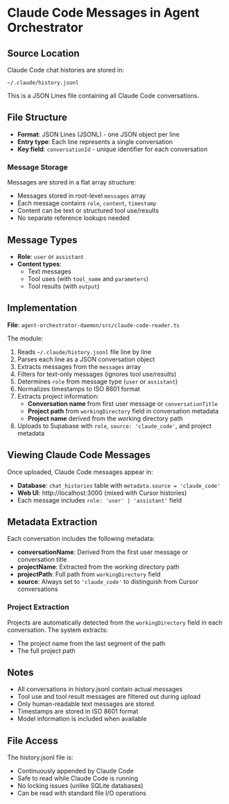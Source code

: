 # Claude Code Messages in Agent Orchestrator

## Source Location

Claude Code chat histories are stored in:
```
~/.claude/history.jsonl
```

This is a JSON Lines file containing all Claude Code conversations.

## File Structure

- **Format**: JSON Lines (JSONL) - one JSON object per line
- **Entry type**: Each line represents a single conversation
- **Key field**: `conversationId` - unique identifier for each conversation

### Message Storage

Messages are stored in a flat array structure:

- Messages stored in root-level `messages` array
- Each message contains `role`, `content`, `timestamp`
- Content can be text or structured tool use/results
- No separate reference lookups needed

## Message Types

- **Role**: `user` or `assistant`
- **Content types**:
  - Text messages
  - Tool uses (with `tool_name` and `parameters`)
  - Tool results (with `output`)

## Implementation

**File**: `agent-orchestrator-daemon/src/claude-code-reader.ts`

The module:
1. Reads `~/.claude/history.jsonl` file line by line
2. Parses each line as a JSON conversation object
3. Extracts messages from the `messages` array
4. Filters for text-only messages (ignores tool use/results)
5. Determines `role` from message type (`user` or `assistant`)
6. Normalizes timestamps to ISO 8601 format
7. Extracts project information:
   - **Conversation name** from first user message or `conversationTitle`
   - **Project path** from `workingDirectory` field in conversation metadata
   - **Project name** derived from the working directory path
8. Uploads to Supabase with `role`, `source: 'claude_code'`, and project metadata

## Viewing Claude Code Messages

Once uploaded, Claude Code messages appear in:
- **Database**: `chat_histories` table with `metadata.source = 'claude_code'`
- **Web UI**: http://localhost:3000 (mixed with Cursor histories)
- Each message includes `role: 'user' | 'assistant'` field

## Metadata Extraction

Each conversation includes the following metadata:

- **conversationName**: Derived from the first user message or conversation title
- **projectName**: Extracted from the working directory path
- **projectPath**: Full path from `workingDirectory` field
- **source**: Always set to `'claude_code'` to distinguish from Cursor conversations

### Project Extraction

Projects are automatically detected from the `workingDirectory` field in each conversation. The system extracts:
- The project name from the last segment of the path
- The full project path

## Notes

- All conversations in history.jsonl contain actual messages
- Tool use and tool result messages are filtered out during upload
- Only human-readable text messages are stored
- Timestamps are stored in ISO 8601 format
- Model information is included when available

## File Access

The history.jsonl file is:
- Continuously appended by Claude Code
- Safe to read while Claude Code is running
- No locking issues (unlike SQLite databases)
- Can be read with standard file I/O operations
